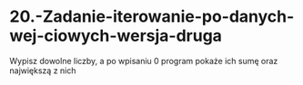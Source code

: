 # 20.-Zadanie-iterowanie-po-danych-wej-ciowych-wersja-druga

Wypisz dowolne liczby, a po wpisaniu 0 program pokaże ich sumę oraz największą z nich

